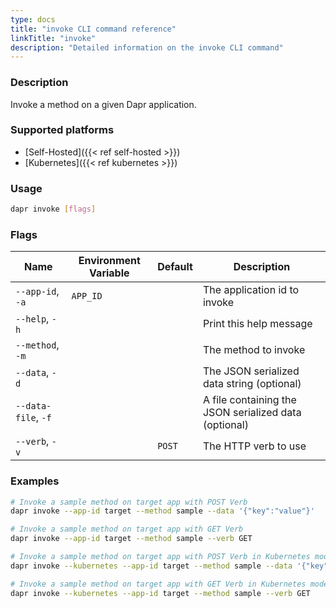 ```yaml
---
type: docs
title: "invoke CLI command reference"
linkTitle: "invoke"
description: "Detailed information on the invoke CLI command"
---
```


### Description

Invoke a method on a given Dapr application.

### Supported platforms

- [Self-Hosted]({{< ref self-hosted >}})
- [Kubernetes]({{< ref kubernetes >}})

### Usage

```bash
dapr invoke [flags]
```

### Flags

| Name                | Environment Variable | Default | Description                                           |
| ------------------- | -------------------- | ------- | ----------------------------------------------------- |
| `--app-id`, `-a`    | `APP_ID`             |         | The application id to invoke                          |
| `--help`, `-h`      |                      |         | Print this help message                               |
| `--method`, `-m`    |                      |         | The method to invoke                                  |
| `--data`, `-d`      |                      |         | The JSON serialized data string (optional)            |
| `--data-file`, `-f` |                      |         | A file containing the JSON serialized data (optional) |
| `--verb`, `-v`      |                      | `POST`  | The HTTP verb to use                                  |

### Examples

```bash
# Invoke a sample method on target app with POST Verb
dapr invoke --app-id target --method sample --data '{"key":"value"}'

# Invoke a sample method on target app with GET Verb
dapr invoke --app-id target --method sample --verb GET

# Invoke a sample method on target app with POST Verb in Kubernetes mode
dapr invoke --kubernetes --app-id target --method sample --data '{"key":"value"}'

# Invoke a sample method on target app with GET Verb in Kubernetes mode
dapr invoke --kubernetes --app-id target --method sample --verb GET
```
